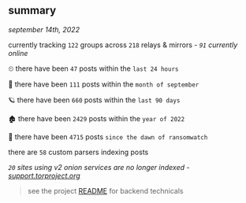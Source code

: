 
## summary
_september 14th, 2022_

currently tracking `122` groups across `218` relays & mirrors - _`91` currently online_

⏲ there have been `47` posts within the `last 24 hours`

🦈 there have been `111` posts within the `month of september`

🪐 there have been `660` posts within the `last 90 days`

🏚 there have been `2429` posts within the `year of 2022`

🦕 there have been `4715` posts `since the dawn of ransomwatch`

there are `58` custom parsers indexing posts

_`20` sites using v2 onion services are no longer indexed - [support.torproject.org](https://support.torproject.org/onionservices/v2-deprecation/)_

> see the project [README](https://github.com/joshhighet/ransomwatch#ransomwatch--) for backend technicals
